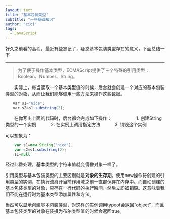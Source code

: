```yaml
---
layout: text
title: "基本包装类型"
subtitle: "一些基础知识"
author: "cici"
tags:
  - JavaScript
---
```


好久之前看的高程，最近有些忘记了，疑惑基本包装类型存在的意义，下面总结一下

----------

> 为了便于操作基本类型，ECMAScript提供了三个特殊的引用类型：Boolean、Number、String。

　　实际上，每当读取一个基本类型值的时候，后台就会创建一个对应的基本包装类型的对象，从而让我们能够调用一些方法来操作这些数据。
　　
```javascript
　　var s1="nice";
　　var s2=s1.substring(2);
```
　　在你写出上面的代码时，后台都会完成如下操作：
　　
　　　1. 创建String类型的一个实例
　　　2. 在实例上调用指定方法
　　　3. 销毁这个实例
 
 可以想象为：
```javascript
	var s1=new String("nice");
	var s2=s1.substring(2);
	s1=null
```
经过此番处理，基本类型的字符串值就变得像对象一样了。

引用类型与基本包装类型的主要区别就是**对象的生存期**。使用new操作符创建的引用类型的实例，在执行流离开当前作用域之前一直都保存在内存中。而自动创建的基本包装类型的对象，只存在一行代码的执行瞬间，然后立即被销毁。这意味着我们不能在运行时为基本类型添加属性和方法。

当然可以显示创建基本包装类型，对这样的实例调用typeof会返回“object”，而且基本包装类型的对象在装换为布尔类型值的时候会返回true。